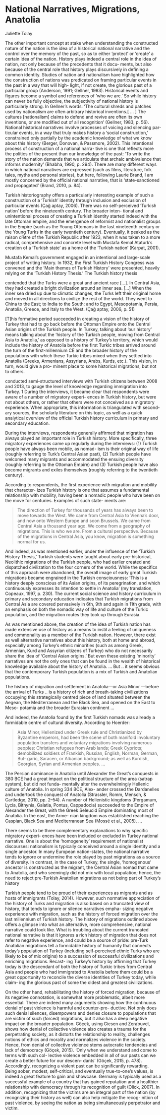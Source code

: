 # National Narratives, Migrations, Anatolia

Juliette Tolay

The other important concept at stake when understanding the
constructed nature of the nation is the idea of a historical national
narrative and the control over the memory of the past, so as to either
‘protect’ or ‘create’ a certain idea of the nation. History plays
indeed a central role in the idea of nation, not only because of the
precedents that it docu- ments, but also because of the central role
that history plays discursively in defining a common identity. Studies
of nation and nationalism have highlighted how the construction of
nations was predicated on framing particular events in the past in a
way that will high- light, if not create, the glorious past of a
particular group (Anderson, 1991; Gellner, 1983).  Historical events
and figures become a symbol and references of ‘who we are.’ So while
history can never be fully objective, the subjectivity of national
history is particularly strong. In Gellner’s words: ‘The cultural
shreds and patches used by nationalism are often arbitrary historical
inventions.[ ... ] The cultures [nationalism] claims to defend and
revive are often its own inventions, or are modified out of all
recognition’ (Gellner, 1983, p. 56). National historical narratives
involve processes of voicing and silencing par- ticular events, in a
way that truly makes history a ‘social construction,’ constrained only
partially by the academic knowledge of what we know about this history
(Berger, Donovan, & Passmore, 2002). This intentional process of
construction of a national narra- tive is one that reflects more the
politics of the present than our knowledge of the past: ‘To write the
story of the nation demands that we articulate that archaic
ambivalence that informs modernity’ (Bhabha, 1990, p. 294). There are
many different ways in which national narratives are expressed (such
as films, literature, folk tales, myths and personal stories), but
here, following Laurie Brand, I am mostly concerned by the official
national narrative, that is ‘state-sanctioned and propagated’ (Brand,
2010, p. 84).

Turkish historiography offers a particularly interesting example of
such a construction of a ‘Turkish’ identity through inclusion and
exclusion of particular events (Çağ aptay, 2006).  There was no
self-perceived ‘Turkish nation’ before the nineteenth century. The
broader inten- tional and unintentional process of creating a Turkish
identity started indeed with the late Ottoman empire, and the
emergence of reformist and nationalist groups in the Empire (such as
the Young Ottomans in the last nineteenth century or the Young Turks
in the early twentieth century). Eventually, it peaked as the raison
d’être of the Turkish Republic after 1923, when it was taken to a more
radical, comprehensive and concrete level with Mustafa Kemal Ataturk’s
creation of a ‘Turkish state’ as a home of the ‘Turkish nation’
(Karpat, 2001).

Mustafa Kemal’s government engaged in an intentional and large-scale
project of writing history. In 1932, the First Turkish History
Congress was convened and the ‘Main themes of Turkish History’ were
presented, heavily relying on the ‘Turkish History Thesis.’ The
Turkish history thesis

contended that the Turks were a great and ancient race [...]. In
Central Asia, they had created a bright civilization around an inner
sea. [...] When the inner sea dried up due to climatic changes, the
Turks left their original home and moved in all directions to civilize
the rest of the world. They went to China to the East; to India to the
South; and to Egypt, Mesopotamia, Persia, Anatolia, Greece, and Italy
to the West. (Çağ aptay, 2006, p. 51)

[T]his formative period succeeded in creating a vision of the history
of Turkey that had to go back before the Ottoman Empire onto the
Central Asian origins of the Turkish people. In Turkey, talking about
‘our history’ means talking about the ‘history of the Turkish people,
moving from Central Asia to Anatolia,’ as opposed to a history of
Turkey’s territory, which would include the history of Anatolia before
the first Turkic tribes arrived around the turn of the
first-millennium CE and the broader history of the populations with
which these Turkic tribes mixed when they settled into Anatolia
(Greeks, Armenians, Assyrians, Arabs, Kurds, etc.). This vision, in
turn, would give a pro- minent place to some historical migrations,
but not to others.

conducted semi-structured interviews with Turkish citizens between
2008 and 2013, to gauge the level of knowledge regarding immigration
into Turkey. 1 During the interviews, it became clear that respondents
were aware of a number of migratory experi- ences in Turkish history,
but were not about others, or rather that others were not conceived as
a migratory experience. When appropriate, this information is
triangulated with second- ary sources, the scholarly literature on
this topic, as well as a quick analytical overview of the official
Turkish history curriculum in primary and secondary education. 

During the interviews, respondents generally affirmed that migration
has always played an important role in Turkish history. More
specifically, three migratory experiences came up regularly during the
interviews: (1) Turkish people have always been mobile, as nomad- ism
is their original way of life (roughly referring to Turk’s Central
Asian past), (2) Turkish people have welcomed many migrants and
accommodated the ensuing diversity (roughly referring to the Ottoman
Empire) and (3) Turkish people have also become migrants and exiles
themselves (roughly referring to the twentieth century).

According to respondents, the first experience with migration and
mobility that character- izes Turkish history is one that assumes a
fundamental relationship with mobility, having been a nomadic people
who have been on the move for centuries. Examples of such state- ments
are:

>The direction of Turkey for thousands of years has always been to move
>towards the West. We came from Central Asia to Vienna’s door, and now
>onto Western Europe and soon Brussels. 
>We came from Central Asia a thousand year ago. We come from a
>geography of migrations. This is who we are. 
>From a cultural perspective. Because of the migrations in Central
>Asia, you know, migration is something normal for us. 

And indeed, as was mentioned earlier, under the influence of the
‘Turkish History Thesis,’ Turkish students were taught about early
pre-historical, Neolithic migrations of the Turkish people, who had
earlier created and dispatched civilization to the four corners of the
world.  While the specifics of this approach were abandoned, the
overall image of early great Turkish migrations became engrained in
the Turkish consciousness: ‘This is a history deeply conscious of its
Asian origins, of its peregrination, and which continuously expresses
its intention to settle in Anatolia’ (my translation, Copeaux, 1997,
p. 230). The current social science and history curriculum in primary
and secondary education indicates that Turkish migrations from Central
Asia are covered pervasively in 6th, 9th and again in 11th grade, with
an emphasis on both the nomadic way of life and culture of the Turkic
population, and the migration routes they took up through Eurasia.

As was mentioned above, the creation of the idea of Turkish nation has
made extensive use of history as a means to instil a feeling of
uniqueness and commonality as a member of the Turkish nation. However,
there exist as well alternative narratives about this history, both at
home and abroad, especially among Turkey’s ethnic minorities (such as
among Greek, Armenian, Kurd and Assyrian citizens of Turkey) who do
not necessarily share the idea of ‘Central Asian origins.’ But even
these existing ‘minority’ narratives are not the only ones that can be
found in the wealth of historical knowledge available about the
history of Anatolia. ... But .. it seems obvious that the contemporary
Turkish population is a mix of Turkish and Anatolian populations.

The history of migration and settlement in Anatolia—or Asia Minor
—before the arrival of Turks ..  is a history of rich and
breath-taking civilizations occupying this strategically centred piece
of land situated between the Aegean, the Mediterranean and the Black
Sea, and opened on the East to Meso- potamia and the broader Eurasian
continent ...

And indeed, the Anatolia found by the first Turkish nomads was already
a formidable centre of cultural diversity. According to Hoerder:

>Asia Minor, Hellenized under Greek rule and Christianized by Byzantine
>emperors, had been the scene of both manifold involuntary population
>transfers and voluntary migrations involving numerous peoples:
>Christian refugees from Arab lands; Greek Cypriots; demobilized
>soldiers of Frankish, Russian, English, Norman, German, Bul- garic,
>Saracen, or Albanian background; as well as Kurdish, Georgian, Syrian
>and Armenian peoples. ...

The Persian dominance in Anatolia until Alexander the Great’s
conquests in 380 BCE had a great impact on the political structure of
the area (satrap system), but did not funda- mentally alter the
overwhelmingly Hellenic culture of Anatolia. In spring 334 BCE, Alex-
ander crossed the Dardanelles and undertook the conquest of Anatolia
(Strassler, Romm, Mensch, & Cartledge, 2010, pp. 2–54). A number of
Hellenistic kingdoms (Pergamum, Lycia, Bithynia, Galatia, Pontus,
Cappadocia) succeeded to the Empire of Alexander the Great, with the
Greek Seleucid Empire dominating most of Anatolia. In the east, the
Arme- nian kingdom was established reaching the Caspian, Black Sea and
Mediterranean Sea (Mossé et al., 2005). ...

There seems to be three complementary explanations to why specific
migratory experi- ences have been included or excluded in Turkey
national narrative. One is about the ‘homogeneity’ requirement of
nationalist discourses: nationalism is typically conceived around a
single identity and a single ancestor. In many European nation-states,
the national narrative tends to ignore or undermine the role played by
past migrations as a source of diversity. In contrast, in the case of
Turkey, the single, ‘homogenous’ ancestor is constructed as the
migrant, the Central Asian nomad that came to Anatolia, and who
seemingly did not mix with local population; hence, the need to reject
pre-Turkish Anatolian migrations as not being part of Turkey’s history

Turkish people tend to be proud of their experiences as migrants and
as hosts of immigrants (Tolay, 2014). However, such normative
appreciation of the history of Turks and migration is also based on a
truncated view of history, that tends to ignore or silence narratives
empha- sizing negative experience with migration, such as the history
of forced migration over the last millennium of Turkish history. The
history of migrations outlined above offers a glimpse into what an
alternative, more comprehensive, national narrative could look like.
What is troubling about the current truncated national narrative is
that it ignores a rich history of migration that does not refer to
negative experience, and could be a source of pride: pre-Turk
Anatolian migrations tell a formidable history of humanity that
connects today’s population of Turkey (including self-perceived ethnic
Turks who are likely to be of mix origins) to a succession of
successful civilizations and enriching migrations. Recast- ing
Turkey’s history by affirming that Turkey today is the descendant of
both the history of Turkic tribes from Central Asia and people who had
immigrated to Anatolia before them could be a great opportunity to
reconcile the diverse identities of Turkey today, while claim- ing the
glorious past of some the oldest and greatest civilizations.

On the other hand, rehabilitating the history of forced migration,
because of its negative connotation, is somewhat more problematic,
albeit more essential. There are indeed many arguments showing how the
continuous denial of past violence is harmful and counter-pro-
ductive. Not only does such denial silences, disempowers and denies
closure to populations that are victim of such (forced) migrations,
but it also has a deep negative impact on the broader
population. Göçek, using Giesen and Zerabuvel, shows how denial of
collective violence also creates a trauma for the perpetrating
society, as it distorts the relationship to reality, challenges
notions of ethics and morality and normalizes violence in the
society. Hence, from denial of collective violence stems autocratic
tendencies and lack of democracy (Göçek, 2015). ‘Only when we
understand and come to terms with such col- lective violence embedded
in all of our pasts can we create a better future for our descen-
dants’ (Göçek, 2015, p. 478). Accordingly, recognizing a violent past
can be significantly rewarding. Being sober, modest, self-critical,
and eventually true-to-one’s values, is indeed a great feature to gain
and showcase. Germany is typically used as a successful example of a
country that has gained reputation and a healthier relationship with
democracy through its recognition of guilt (Olick, 2007). In addition,
recognizing that the victims are an integral part of the nation (by
recognizing their history as well) can also help mitigate the recog-
nition of past violence, by seeing the nation as being simultaneously
perpetrator and victim.

























